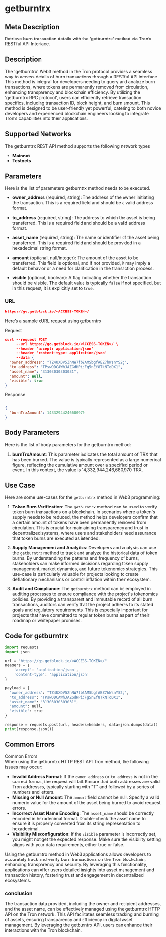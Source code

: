 # getburntrx


## Meta Description
Retrieve burn transaction details with the 'getburntrx' method via Tron’s RESTful API Interface.

## Description
The 'getburntrx' Web3 method in the Tron protocol provides a seamless way to access details of burn transactions through a RESTful API interface. This method is integral for developers needing to query and analyze burn transactions, where tokens are permanently removed from circulation, enhancing transparency and blockchain efficiency. By utilizing the 'getburntrx RPC protocol', users can efficiently retrieve transaction specifics, including transaction ID, block height, and burn amount. This method is designed to be user-friendly yet powerful, catering to both novice developers and experienced blockchain engineers looking to integrate Tron’s capabilities into their applications.

## Supported Networks
The getburntrx REST API method supports the following network types
- **Mainnet**
- **Testnets**

## Parameters

Here is the list of parameters getburntrx method needs to be executed.

- **owner_address** (required, string): The address of the owner initiating the transaction. This is a required field and should be a valid address format.
  
- **to_address** (required, string): The address to which the asset is being transferred. This is a required field and should be a valid address format.
  
- **asset_name** (required, string): The name or identifier of the asset being transferred. This is a required field and should be provided in a hexadecimal string format.
  
- **amount** (optional, null/integer): The amount of the asset to be transferred. This field is optional, and if not provided, it may imply a default behavior or a need for clarification in the transaction process.
  
- **visible** (optional, boolean): A flag indicating whether the transaction should be visible. The default value is typically `false` if not specified, but in this request, it is explicitly set to `true`.

### URL
```json
https://go.getblock.io/<ACCESS-TOKEN>/
```
Here’s a sample cURL request using getburntrx

Request
```json
curl --request POST 
     --url https://go.getblock.io/<ACCESS-TOKEN>/ \
     --header 'accept: application/json' 
     --header 'content-type: application/json' 
     --data {
  "owner_address": "TZ4UXDV5ZhNW7fb2AMSbgfAEZ7hWsnYS2g",
  "to_address": "TPswDDCAWhJAZGdHPidFg5nEf8TkNToDX1",
  "asset_name": "31303030303031",
  "amount": null,
  "visible": true
}
```

Response
```json

{
  "burnTrxAmount": 14332944246680970
}
```
## Body Parameters

Here is the list of body parameters for the getburntrx method:

1. **burnTrxAmount**: This parameter indicates the total amount of TRX that has been burned. The value is typically represented as a large numerical figure, reflecting the cumulative amount over a specified period or event. In this context, the value is 14,332,944,246,680,970 TRX.

## Use Case

Here are some use-cases for the `getburntrx` method in Web3 programming:

1. **Token Burn Verification**: The `getburntrx` method can be used to verify token burn transactions on a blockchain. In scenarios where a token's supply needs to be reduced, the method helps developers confirm that a certain amount of tokens have been permanently removed from circulation. This is crucial for maintaining transparency and trust in decentralized systems, where users and stakeholders need assurance that token burns are executed as intended.

2. **Supply Management and Analytics**: Developers and analysts can use the `getburntrx` method to track and analyze the historical data of token burns. By understanding the patterns and frequency of burns, stakeholders can make informed decisions regarding token supply management, market dynamics, and future tokenomics strategies. This use-case is particularly valuable for projects looking to create deflationary mechanisms or control inflation within their ecosystem.

3. **Audit and Compliance**: The `getburntrx` method can be employed in auditing processes to ensure compliance with the project's tokenomics policies. By providing a transparent and immutable record of all burn transactions, auditors can verify that the project adheres to its stated goals and regulatory requirements. This is especially important for projects that have committed to regular token burns as part of their roadmap or whitepaper promises.

## Code for getburntrx


```python
import requests
import json

url = "https://go.getblock.io/<ACCESS-TOKEN>/"
headers = {
    'accept': 'application/json',
    'content-type': 'application/json'
}

payload = {
  "owner_address": "TZ4UXDV5ZhNW7fb2AMSbgfAEZ7hWsnYS2g",
  "to_address": "TPswDDCAWhJAZGdHPidFg5nEf8TkNToDX1",
  "asset_name": "31303030303031",
  "amount": null,
  "visible": true
}

response = requests.post(url, headers=headers, data=json.dumps(data))
print(response.json())
```
## Common Errors

Common Errors  
When using the getburntrx HTTP REST API Tron method, the following issues may occur:  
- **Invalid Address Format**: If the `owner_address` or `to_address` is not in the correct format, the request will fail. Ensure that both addresses are valid Tron addresses, typically starting with "T" and followed by a series of numbers and letters.  
- **Missing or Null Amount**: The `amount` field cannot be null. Specify a valid numeric value for the amount of the asset being burned to avoid request errors.  
- **Incorrect Asset Name Encoding**: The `asset_name` should be correctly encoded in hexadecimal format. Double-check the asset name to ensure it is properly converted from its string representation to hexadecimal.  
- **Visibility Misconfiguration**: If the `visible` parameter is incorrectly set, you might not get the expected response. Make sure the visibility setting aligns with your data requirements, either true or false.  

Using the getburntrx method in Web3 applications allows developers to accurately track and verify burn transactions on the Tron blockchain, enhancing transparency and security. By leveraging this functionality, applications can offer users detailed insights into asset management and transaction history, fostering trust and engagement in decentralized ecosystems.

### conclusion

The transaction data provided, including the owner and recipient addresses, and the asset name, can be effectively managed using the getburntrx HTTP API on the Tron network. This API facilitates seamless tracking and burning of assets, ensuring transparency and efficiency in digital asset management. By leveraging the getburntrx API, users can enhance their interactions with the Tron blockchain.
